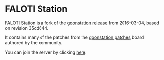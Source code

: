 # FALOTI Station

FALOTI Station is a fork of the [goonstation release](https://github.com/goonstation/goonstation-2016) from 2016-03-04, based on revision 35cd644.

It contains many of the patches from the [goonstation patches](http://forum.ss13.co/forumdisplay.php?fid=30) board authored by the community.

You can join the server by clicking [here](byond://ss13.mine-dog.ninja:7777).
